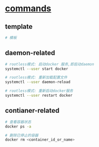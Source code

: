 # [commands](https://docs.docker.com/reference/cli/docker/)
## template
```bash
# 模板
```

## daemon-related
```bash
# rootless模式: 启动docker 服务,即启动daemon
systemctl --user start docker

# rootless模式: 重新加载配置文件
systemctl --user daemon-reload

# rootless模式: 重新启动docker服务
systemctl --user restart docker

```

## contianer-related
```bash
# 查看容器状态
docker ps -a

# 删除已停止的容器
docker rm <container_id_or_name>

```



